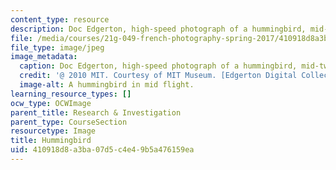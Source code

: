 ```yaml
---
content_type: resource
description: Doc Edgerton, high-speed photograph of a hummingbird, mid-twentieth century.
file: /media/courses/21g-049-french-photography-spring-2017/410918d8a3ba07d5c4e49b5a476159ea_6.Research_Hummingbird.jpg
file_type: image/jpeg
image_metadata:
  caption: Doc Edgerton, high-speed photograph of a hummingbird, mid-twentieth century.
  credit: '@ 2010 MIT. Courtesy of MIT Museum. [Edgerton Digital Collections](http://edgerton-digital-collections.org).'
  image-alt: A hummingbird in mid flight.
learning_resource_types: []
ocw_type: OCWImage
parent_title: Research & Investigation
parent_type: CourseSection
resourcetype: Image
title: Hummingbird
uid: 410918d8-a3ba-07d5-c4e4-9b5a476159ea
---
```

